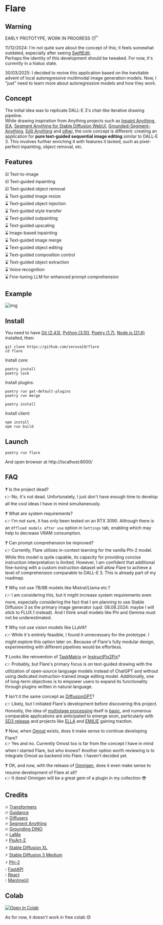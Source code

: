 # Flare

## Warning

EARLY PROTOTYPE, WORK IN PROGRESS :sleeping:

11/12/2024: I'm not quite sure about the concept of this; it feels somewhat outdated, especially after seeing [SwiftEdit](https://swift-edit.github.io/).  
Perhaps the identity of this development should be tweaked. For now, it's currently in a hiatus state.

30/03/2025: I decided to revive this application based on the inevitable advent of local autoregressive multimodal image generation models. Now, I "just" need to learn more about autoregressive models and how they work.

## Concept

The initial idea was to replicate DALL-E 3's chat-like iterative drawing pipeline.  
While drawing inspiration from Anything projects such as [Inpaint Anything](https://github.com/geekyutao/Inpaint-Anything), [IEA](https://github.com/feizc/IEA), [Segment Anything for Stable Diffusion WebUI](https://github.com/continue-revolution/sd-webui-segment-anything), [Grounded-Segment-Anything](https://github.com/IDEA-Research/Grounded-Segment-Anything), [Edit Anything](https://github.com/sail-sg/EditAnything) and [other](https://github.com/VainF/Awesome-Anything), the core concept is different: creating an application for <b>pure text-guided sequential image editing</b> similar to DALL-E 3. This involves further enriching it with features it lacked, such as pixel-perfect inpainting, object removal, etc.

## Features

:ballot_box_with_check: Text-to-image  
:ballot_box_with_check: Text-guided inpainting  
:ballot_box_with_check: Text-guided object removal  
:hourglass: Text-guided image resize  
:hourglass: Text-guided object injection  
:hourglass: Text-guided style transfer  
:hourglass: Text-guided outpainting  
:hourglass: Text-guided upscaling  
:hourglass: Image-based inpainting   
:hourglass: Text-guided image merge  
:hourglass: Text-guided object editing  
:hourglass: Text-guided composition control  
:hourglass: Text-guided object extraction  
:hourglass: Voice recognition  
:hourglass: Fine-tuning LLM for enhanced prompt comprehension  

## Example

![img](/screenshots/flare.png)


## Install

You need to have [Git (2.43)](https://git-scm.com/), [Python (3.10)](https://www.python.org/), [Poetry (1.7)](https://python-poetry.org/), [Node.js (21.6)](https://nodejs.org/) installed, then:
```
git clone https://github.com/seruva19/flare
cd flare
```

Install core:
```
poetry install
poetry lock
```

Install plugins:
```
poetry run get-default-plugins
poetry run merge

poetry install
```

Install client:
```
npm install
npm run build
```

## Launch

```
poetry run flare
```
And open browser at http://localhost:8000/

## FAQ

❓ Is the project dead?  
👉 No, it's not dead. Unfortunately, I just don't have enough time to develop all the cool ideas I have in mind simultaneously.

❓ What are system requirements?   
👉 I'm not sure, it has only been tested on an RTX 3090. Although there is an `Offload models after use` option in `Settings` tab, enabling which may help to decrease VRAM consumption.

❓ Can prompt comprehension be improved?  
👉 Currently, Flare utilizes in-context learning for the vanilla Phi-2 model. While this model is quite capable, its capacity for providing concise instruction interpretation is limited. However, I am confident that additional fine-tuning with a custom instruction dataset will allow Flare to achieve a level of comprehension comparable to DALL-E 3. This is already part of my roadmap.

❓ Why not use 7B/8B models like Mistral/Llama etc.?  
👉 I am considering this, but it might increase system requirements even more, especially considering the fact that I am planning to use Stable Diffusion 3 as the primary image generator (upd. 08.08.2024: maybe I will stick to FLUX.1 instead). And I think small models like Phi and Gemma must not be underestimated.

❓ Why not use vision models like LLaVA?  
👉 While it's entirely feasible, I found it unnecessary for the prototype. I might explore this option later on. Because of Flare's fully modular design, experimenting with different pipelines would be effortless.

❓ Looks like reinvention of [TaskMatrix](https://github.com/chenfei-wu/TaskMatrix) or [InstructPix2Pix](https://github.com/timothybrooks/instruct-pix2pix)?  
👉 Probably, but Flare's primary focus is on text-guided drawing with the utilization of open-source language models instead of ChatGPT and without using dedicated instruction-trained image editing model. Additionally, one of long-term objectives is to empower users to expand its functionality through plugins written in natural language.

❓ Isn't it the same concept as [DiffusionGPT](https://github.com/DiffusionGPT/DiffusionGPT)?  
👉 Likely, but I initiated Flare's development before discovering this project. Honestly, the idea of [multistage processing](https://www.reddit.com/r/StableDiffusion/comments/18em2yf/comment/kcpfsbe) itself is [basic](https://www.reddit.com/r/StableDiffusion/comments/1bl3gnk/comment/kw2y51q), and numerous comparable applications are anticipated to emerge soon, particularly with [SD3 release](https://twitter.com/StabilityAI/status/1770931861851947321?t=rWVHofu37x2P7GXGvxV7Dg) and projects like [ELLA](https://github.com/TencentQQGYLab/ELLA) and [EMILIE](https://arxiv.org/abs/2309.00613) gaining traction. 
 
❓ Now, when [Omost](https://github.com/lllyasviel/Omost) exists, does it make sense to continue developing Flare?  
👉 Yes and no. Currently Omost too is far from the concept I have in mind when I started Flare, but who knows? Another option worth reviewing is to integrate Omost as backend into Flare. I haven't decided yet.

❓ OK, and now, with the release of [Omnigen](https://github.com/VectorSpaceLab/OmniGen), does it even make sense to resume development of Flare at all?  
👉 It does! Omnigen will be a great gem of a plugin in my collection 😎

## Credits

🔥 [Transformers](https://github.com/huggingface/transformers)  
🔥 [Guidance](https://github.com/guidance-ai/guidance)  
🔥 [Diffusers](https://github.com/huggingface/diffusers)  
🔥 [Segment Anything](https://github.com/facebookresearch/segment-anything)  
🔥 [Grounding DINO](https://github.com/IDEA-Research/GroundingDINO)  
🔥 [LaMa](https://github.com/advimman/lama)  
⚡ [PixArt-Σ](https://github.com/PixArt-alpha/PixArt-sigma)  
⚡ [Stable Diffusion XL](https://huggingface.co/stabilityai/stable-diffusion-xl-base-1.0)  
⚡ [Stable Diffusion 3 Medium](https://huggingface.co/stabilityai/stable-diffusion-3-medium-diffusers)  
⚡ [Phi-2](https://huggingface.co/microsoft/phi-2)  
💧 [FastAPI](https://github.com/tiangolo/fastapi)  
💧 [React](https://github.com/facebook/react)  
💧 [MantineUI](https://github.com/mantinedev/mantine)  

## Colab

[![Open In Colab](https://colab.research.google.com/assets/colab-badge.svg)](https://colab.research.google.com/drive/1xVqQoEk0dfJ4uQ4q_txRBMQMOx0phNUn)
<br>

As for now, it doesn't work in free colab 😓
